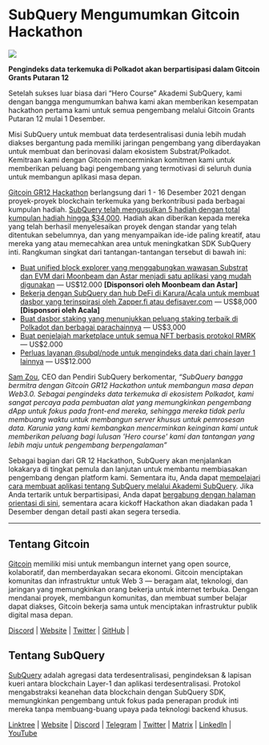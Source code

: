 # SubQuery Mengumumkan Gitcoin Hackathon

![](https://miro.medium.com/max/1400/1*deQMrJlp2aJ5YVAGoFhO-Q.png)

**Pengindeks data terkemuka di Polkadot akan berpartisipasi dalam Gitcoin Grants Putaran 12**

Setelah sukses luar biasa dari “Hero Course” Akademi SubQuery, kami dengan bangga mengumumkan bahwa kami akan memberikan kesempatan hackathon pertama kami untuk semua pengembang melalui Gitcoin Grants Putaran 12 mulai 1 Desember.

Misi SubQuery untuk membuat data terdesentralisasi dunia lebih mudah diakses bergantung pada memiliki jaringan pengembang yang diberdayakan untuk membuat dan berinovasi dalam ekosistem Substrat/Polkadot. Kemitraan kami dengan Gitcoin mencerminkan komitmen kami untuk memberikan peluang bagi pengembang yang termotivasi di seluruh dunia untuk membangun aplikasi masa depan.

[Gitcoin GR12 Hackathon](https://gitcoin.co/hackathon/gr12/onboard) berlangsung dari 1 - 16 Desember 2021 dengan proyek-proyek blockchain terkemuka yang berkontribusi pada berbagai kumpulan hadiah.  [SubQuery telah mengusulkan 5 hadiah dengan total kumpulan hadiah hingga $34,000](https://gitcoin.co/hackathon/gr12/?org=subquery). Hadiah akan diberikan kepada mereka yang telah berhasil menyelesaikan proyek dengan standar yang telah ditentukan sebelumnya, dan yang menyampaikan ide-ide paling kreatif, atau mereka yang atau memecahkan area untuk meningkatkan SDK SubQuery inti. Rangkuman singkat dari tantangan-tantangan tersebut di bawah ini:

-   [Buat unified block explorer yang menggabungkan wawasan Substrat dan EVM dari Moonbeam dan Astar menjadi satu aplikasi yang mudah digunakan](https://gitcoin.co/issue/subquery/grants/1) — US$12.000 **[Disponsori oleh Moonbeam dan Astar]**
-   [Bekerja dengan SubQuery dan hub DeFi di Karura/Acala untuk membuat dasbor yang terinspirasi oleh Zapper.fi atau defisaver.com](https://gitcoin.co/issue/subquery/grants/2) — US$8,000 **[Disponsori oleh Acala]**
-   [Buat dasbor staking yang menunjukkan peluang staking terbaik di Polkadot dan berbagai parachainnya](https://gitcoin.co/issue/subquery/grants/3) — US$3,000
-   [Buat penjelajah marketplace untuk semua NFT berbasis protokol RMRK](https://gitcoin.co/issue/subquery/grants/4) — US$2.000
-   [Perluas layanan @subql/node untuk mengindeks data dari chain layer 1 lainnya](https://gitcoin.co/issue/subquery/grants/5) — US$12.000

[Sam Zou](https://twitter.com/zoujialiu), CEO dan Pendiri SubQuery berkomentar, _“SubQuery bangga bermitra dengan Gitcoin GR12 Hackathon untuk membangun masa depan Web3.0. Sebagai pengindeks data terkemuka di ekosistem Polkadot, kami sangat percaya pada pembuatan alat yang memungkinkan pengembang dApp untuk fokus pada front-end mereka, sehingga mereka tidak perlu membuang waktu untuk membangun server khusus untuk pemrosesan data. Karunia yang kami kembangkan mencerminkan keinginan kami untuk memberikan peluang bagi lulusan 'Hero course' kami dan tantangan yang lebih maju untuk pengembang berpengalaman”_

Sebagai bagian dari GR 12 Hackathon, SubQuery akan menjalankan lokakarya di tingkat pemula dan lanjutan untuk membantu membiasakan pengembang dengan platform kami. Sementara itu, Anda dapat [mempelajari cara membuat aplikasi tentang SubQuery melalui Akademi SubQuery](https://subquery.coassemble.com/unlock/dOKZW6O#/). Jika Anda tertarik untuk berpartisipasi, Anda dapat [bergabung dengan halaman orientasi di sini](https://gitcoin.co/hackathon/gr12/onboard), sementara acara kickoff Hackathon akan diadakan pada 1 Desember dengan detail pasti akan segera tersedia.

---

## Tentang Gitcoin

[Gitcoin](http://www.gitcoin.co/) memiliki misi untuk membangun internet yang open source, kolaboratif, dan memberdayakan secara ekonomi. Gitcoin menciptakan komunitas dan infrastruktur untuk Web 3 — beragam alat, teknologi, dan jaringan yang memungkinkan orang bekerja untuk internet terbuka. Dengan mendanai proyek, membangun komunitas, dan membuat sumber belajar dapat diakses, Gitcoin bekerja sama untuk menciptakan infrastruktur publik digital masa depan.

[Discord](https://discord.gg/6PZUM3cFpz)  | [Website](http://www.gitcoin.co/)  |  [Twitter](https://twitter.com/gitcoin)  |  [GitHub](https://github.com/gitcoinco/)  |

## Tentang SubQuery

[SubQuery](https://subquery.network/) adalah agregasi data terdesentralisasi, pengindeksan & lapisan kueri antara blockchain Layer-1 dan aplikasi terdesentralisasi. Protokol mengabstraksi keanehan data blockchain dengan SubQuery SDK, memungkinkan pengembang untuk fokus pada penerapan produk inti mereka tanpa membuang-buang upaya pada teknologi backend khusus.

​​[Linktree](https://linktr.ee/subquerynetwork)  |  [Website](https://subquery.network/)  |  [Discord](https://discord.com/invite/78zg8aBSMG)  |  [Telegram](https://t.me/subquerynetwork)  |  [Twitter](https://twitter.com/subquerynetwork)  |  [Matrix](https://matrix.to/#/#subquery:matrix.org)  |  [LinkedIn](https://www.linkedin.com/company/subquery)  |  [YouTube](https://www.youtube.com/channel/UCi1a6NUUjegcLHDFLr7CqLw)
